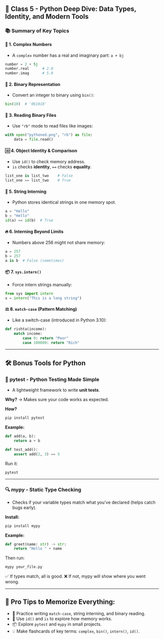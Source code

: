 ## 🧠 Class 5 - Python Deep Dive: Data Types, Identity, and Modern Tools

### 📚 Summary of Key Topics

#### 🔢 **1. Complex Numbers**
- A `complex` number has a real and imaginary part: `a + bj`
```python
number = 2 + 5j
number.real      # 2.0
number.imag      # 5.0
```

#### 🧮 **2. Binary Representation**
- Convert an integer to binary using `bin()`:
```python
bin(10)  # '0b1010'
```

#### 📁 **3. Reading Binary Files**
- Use `"rb"` mode to read files like images:
```python
with open("pythoned.png", "rb") as file:
    data = file.read()
```

#### 🆔 **4. Object Identity & Comparison**
- Use `id()` to check memory address.
- `is` checks **identity**, `==` checks **equality**.
```python
list_one is list_two    # False
list_one == list_two    # True
```

#### 🧵 **5. String Interning**
- Python stores identical strings in one memory spot.
```python
a = "Hello"
b = "Hello"
id(a) == id(b)  # True
```

#### 🔥 **6. Interning Beyond Limits**
- Numbers above 256 might not share memory:
```python
a = 257
b = 257
a is b  # False (sometimes)
```

#### 📦 **7. `sys.intern()`**
- Force intern strings manually:
```python
from sys import intern
x = intern("This is a long string")
```

#### ⚖️ **8. `match-case` (Pattern Matching)**
- Like a switch-case (introduced in Python 3.10):
```python
def rishta(income):
    match income:
        case 0: return "Poor"
        case 100000: return "Rich"
```

---

## 🛠️ Bonus Tools for Python

### 🧪 **pytest - Python Testing Made Simple**
- A lightweight framework to write **unit tests**.

**Why?** → Makes sure your code works as expected.

**How?**
```bash
pip install pytest
```

**Example:**
```python
def add(a, b):
    return a + b

def test_add():
    assert add(2, 3) == 5
```

Run it:
```bash
pytest
```

---

### 🔍 **mypy - Static Type Checking**
- Checks if your variable types match what you’ve declared (helps catch bugs early).

**Install:**
```bash
pip install mypy
```

**Example:**
```python
def greet(name: str) -> str:
    return "Hello " + name
```

Then run:
```bash
mypy your_file.py
```

✅ If types match, all is good. ❌ If not, mypy will show where you went wrong.

---

## 🚀 Pro Tips to Memorize Everything:
- 🔁 Practice writing `match-case`, string interning, and binary reading.
- 🧠 Use `id()` and `is` to explore how memory works.
- 📦 Explore `pytest` and `mypy` in small projects.
- 💡 Make flashcards of key terms: `complex`, `bin()`, `intern()`, `id()`.

